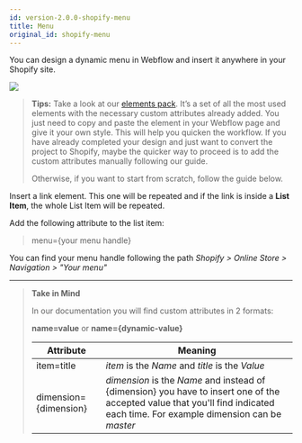 ```yaml
---
id: version-2.0.0-shopify-menu
title: Menu
original_id: shopify-menu
---
```

You can design a dynamic menu in Webflow and insert it anywhere in your Shopify site. 

![](assets/shopify-menu.png)

> **Tips:**
> Take a look at our [elements pack](https://webflow.com/website/webflow-to-shopify-elements). It’s a set of all the most used elements with the necessary custom attributes already added. You just need to copy and paste the element in your Webflow page and give it your own style. This will help you quicken the workflow. If you have already completed your design and just want to convert the project to Shopify, maybe the quicker way to proceed is to add the custom attributes manually following our guide.
>
> Otherwise, if you want to start from scratch, follow the guide below.

Insert a link element. This one will be repeated and if the link is inside a **List Item**, the whole List Item will be repeated.

Add the following attribute to the list item:

> menu={your menu handle}

You can find your menu handle following the path *Shopify > Online Store > Navigation > "Your menu"*



---------
> **Take in Mind**
>
> In our documentation you will find custom attributes in 2 formats:
>
> **name=value** or **name={dynamic-value}**
>
>
> **Attribute**             | **Meaning** | 
> -------------             | --------------- |
> | item=title              | *item* is the *Name* and *title* is the *Value* |
> | dimension={dimension}   | *dimension* is the *Name* and instead of {dimension} you have to insert one of the accepted value that you'll find indicated each time. For example dimension can be *master*|